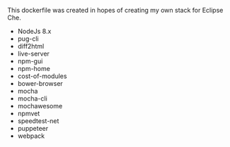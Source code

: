 This dockerfile was created in hopes of creating my own stack for Eclipse Che.

- NodeJs 8.x
- pug-cli
- diff2html
- live-server
- npm-gui
- npm-home
- cost-of-modules
- bower-browser
- mocha
- mocha-cli
- mochawesome
- npmvet
- speedtest-net
- puppeteer
- webpack